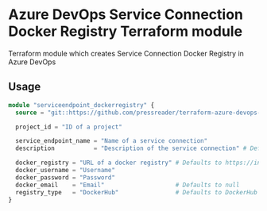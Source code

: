 # Azure DevOps Service Connection Docker Registry Terraform module

Terraform module which creates Service Connection Docker Registry in Azure DevOps

## Usage

```terraform
module "serviceendpoint_dockerregistry" {
  source = "git::https://github.com/pressreader/terraform-azure-devops-serviceendpoint-dockerregistry.git?ref=v1.0.0"

  project_id = "ID of a project"

  service_endpoint_name = "Name of a service connection"
  description           = "Description of the service connection" # Defaults to Managed by Terraform

  docker_registry = "URL of a docker registry" # Defaults to https://index.docker.io/v1/
  docker_username = "Username"
  docker_password = "Password"
  docker_email    = "Email"                    # Defaults to null
  registry_type   = "DockerHub"                # Defaults to DockerHub
}
```